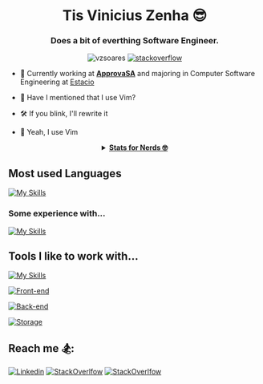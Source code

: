 <h1 align="center">Tis Vinicius Zenha 😎</h1>
<h3 align="center">Does a bit of everthing <strong>Software Engineer</strong>.</h3>

<p align="center">
  <img src="https://komarev.com/ghpvc/?username=vzsoares&label=Profile%20views&color=0e75b6&style=flat" alt="vzsoares" />
  <a href="https://stackoverflow.com/users/16923160/visualvim">
    <img alt="stackoverflow" src="https://img.shields.io/stackexchange/stackoverflow/r/16923160?style=flat&logo=stackoverflow&label=reputation&color=orange">
  </a>
</p>

- 🎃 Currently working at [**ApprovaSA**](https://www.linkedin.com/company/approvaoficial/) and majoring in Computer Software Engineering at [Estacio](https://estacio.br/)

- 👾 Have I mentioned that I use Vim?

- 🛠️ If you blink, I'll rewrite it

- 🍭 Yeah, I use Vim

<details align="center">
  <summary align="center">
    <u><strong>Stats for Nerds 🤓</strong></u>
  </summary>


  [![Stats](https://github-readme-streak-stats.herokuapp.com?user=vzsoares&theme=tokyonight)](https://git.io/streak-stats)

  [![Stats](https://github-readme-stats.vercel.app/api?username=vzsoares&show_icons=true&theme=github_dark&layout=compact&include_all_commits=true)](https://github.com/vzsoares/github-readme-stats)

  [![Top Langs](https://github-readme-stats.vercel.app/api/top-langs/?username=vzsoares&hide=scss,coffeescript,jupyter%20notebook,CSS,html&exclude_repo=&langs_count=8&layout=compact&theme=github_dark)](https://github.com/vzsoares/github-readme-stats)

</details>

## Most used Languages
[![My Skills](https://skillicons.dev/icons?i=ts,js,py,go)]()

### Some experience with...
[![My Skills](https://skillicons.dev/icons?i=lua,c)]()

## Tools I like to work with...
[![My Skills](https://skillicons.dev/icons?i=linux,git,github,neovim,bash)]()

[![Front-end](https://skillicons.dev/icons?i=react,next,tailwind,jest)]()

[![Back-end](https://skillicons.dev/icons?i=nodejs,aws,terraform,ansible,docker)]()

[![Storage](https://skillicons.dev/icons?i=postgres,redis,dynamodb,mongo,sqlite)]()


## Reach me 🏂:

[![Linkedin](https://skillicons.dev/icons?i=linkedin)](https://www.linkedin.com/in/vinicius-zenha)
[![StackOverlfow](https://skillicons.dev/icons?i=stackoverflow)](https://stackoverflow.com/users/16923160/visualvim)
[![StackOverlfow](https://skillicons.dev/icons?i=gmail)](mailto:vinicius.zenha@gmail.com)

